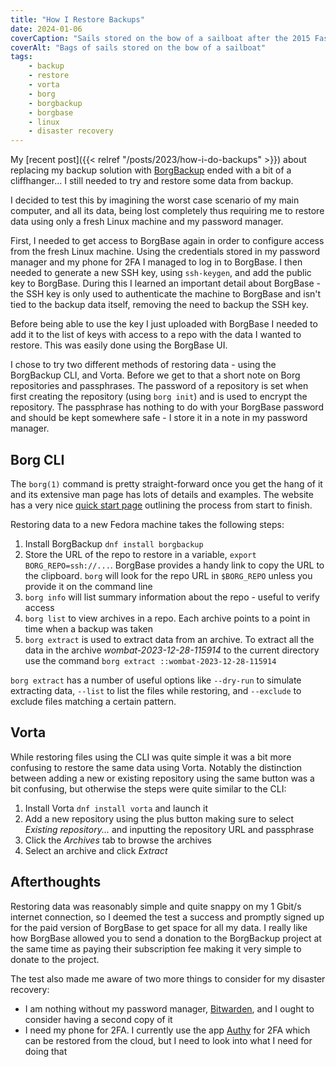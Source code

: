 ```yaml
---
title: "How I Restore Backups"
date: 2024-01-06
coverCaption: "Sails stored on the bow of a sailboat after the 2015 Fastnet race"
coverAlt: "Bags of sails stored on the bow of a sailboat"
tags:
    - backup
    - restore
    - vorta
    - borg
    - borgbackup
    - borgbase
    - linux
    - disaster recovery
---
```

My [recent post]({{< relref "/posts/2023/how-i-do-backups" >}}) about replacing my backup solution with [BorgBackup](https://www.borgbackup.org) ended with a bit of a cliffhanger...
I still needed to try and restore some data from backup.

I decided to test this by imagining the worst case scenario of my main computer, and all its data, being lost completely thus requiring me to restore data using only a fresh Linux machine and my password manager.

First, I needed to get access to BorgBase again in order to configure access from the fresh Linux machine.
Using the credentials stored in my password manager and my phone for 2FA I managed to log in to BorgBase. 
I then needed to generate a new SSH key, using `ssh-keygen`, and add the public key to BorgBase.
During this I learned an important detail about BorgBase - the SSH key is only used to authenticate the machine to BorgBase and isn't tied to the backup data itself, removing the need to backup the SSH key.

Before being able to use the key I just uploaded with BorgBase I needed to add it to the list of keys with access to a repo with the data I wanted to restore.
This was easily done using the BorgBase UI.

I chose to try two different methods of restoring data - using the BorgBackup CLI, and Vorta.
Before we get to that a short note on Borg repositories and passphrases.
The password of a repository is set when first creating the repository (using `borg init`) and is used to encrypt the repository.
The passphrase has nothing to do with your BorgBase password and should be kept somewhere safe - I store it in a note in my password manager.

## Borg CLI

The `borg(1)` command is pretty straight-forward once you get the hang of it and its extensive man page has lots of details and examples. The website has a very nice [quick start page](https://borgbackup.readthedocs.io/en/stable/quickstart.html) outlining the process from start to finish.

Restoring data to a new Fedora machine takes the following steps:

1. Install BorgBackup `dnf install borgbackup`
2. Store the URL of the repo to restore in a variable, `export BORG_REPO=ssh://...`. BorgBase provides a handy link to copy the URL to the clipboard. `borg` will look for the repo URL in `$BORG_REPO` unless you provide it on the command line
3. `borg info` will list summary information about the repo - useful to verify access
4. `borg list` to view archives in a repo. Each archive points to a point in time when a backup was taken
5. `borg extract` is used to extract data from an archive. To extract all the data in the archive _wombat-2023-12-28-115914_ to the current directory use the command `borg extract ::wombat-2023-12-28-115914`

`borg extract` has a number of useful options like `--dry-run` to simulate extracting data, `--list` to list the files while restoring, and `--exclude` to exclude files matching a certain pattern.

## Vorta

While restoring files using the CLI was quite simple it was a bit more confusing to restore the same data using Vorta.
Notably the distinction between adding a new or existing repository using the same button was a bit confusing, but otherwise the steps were quite similar to the CLI:

1. Install Vorta `dnf install vorta` and launch it
2. Add a new repository using the plus button making sure to select _Existing repository..._ and inputting the repository URL and passphrase
3. Click the _Archives_ tab to browse the archives
4. Select an archive and click _Extract_

## Afterthoughts

Restoring data was reasonably simple and quite snappy on my 1 Gbit/s internet connection, so I deemed the test a success and promptly signed up for the paid version of BorgBase to get space for all my data.
I really like how BorgBase allowed you to send a donation to the BorgBackup project at the same time as paying their subscription fee making it very simple to donate to the project.

The test also made me aware of two more things to consider for my disaster recovery: 

- I am nothing without my password manager, [Bitwarden](https://bitwarden.com), and I ought to consider having a second copy of it
- I need my phone for 2FA. I currently use the app [Authy](https://authy.com) for 2FA which can be restored from the cloud, but I need to look into what I need for doing that
